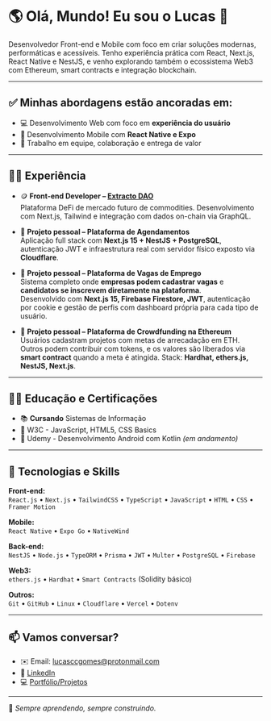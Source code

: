 # 🌎 Olá, Mundo! Eu sou o Lucas 👋

Desenvolvedor Front-end e Mobile com foco em criar soluções modernas, performáticas e acessíveis. Tenho experiência prática com React, Next.js, React Native e NestJS, e venho explorando também o ecossistema Web3 com Ethereum, smart contracts e integração blockchain.

---

## ✅ Minhas abordagens estão ancoradas em:

- 💻 Desenvolvimento Web com foco em **experiência do usuário**
- 📱 Desenvolvimento Mobile com **React Native e Expo**
- 🤝 Trabalho em equipe, colaboração e entrega de valor

---

## 👨‍💼 Experiência

- 🪙 **Front-end Developer – [Extracto DAO](https://extractodao.com)**  
  Plataforma DeFi de mercado futuro de commodities. Desenvolvimento com Next.js, Tailwind e integração com dados on-chain via GraphQL.

- 📅 **Projeto pessoal – Plataforma de Agendamentos**  
  Aplicação full stack com **Next.js 15 + NestJS + PostgreSQL**, autenticação JWT e infraestrutura real com servidor físico exposto via **Cloudflare**.

- 💼 **Projeto pessoal – Plataforma de Vagas de Emprego**  
  Sistema completo onde **empresas podem cadastrar vagas** e **candidatos se inscrevem diretamente na plataforma**.  
  Desenvolvido com **Next.js 15, Firebase Firestore, JWT**, autenticação por cookie e gestão de perfis com dashboard própria para cada tipo de usuário.

- 🧠 **Projeto pessoal – Plataforma de Crowdfunding na Ethereum**  
  Usuários cadastram projetos com metas de arrecadação em ETH. Outros podem contribuir com tokens, e os valores são liberados via **smart contract** quando a meta é atingida. Stack: **Hardhat, ethers.js, NestJS, Next.js**.

---

## 👨‍🎓 Educação e Certificações

- 📚 **Cursando** Sistemas de Informação  
- 📖 W3C - JavaScript, HTML5, CSS Basics  
- 📱 Udemy - Desenvolvimento Android com Kotlin *(em andamento)*  

---

## 🎯 Tecnologias e Skills

**Front-end:**  
`React.js` • `Next.js` • `TailwindCSS` • `TypeScript` • `JavaScript` • `HTML` • `CSS` • `Framer Motion`

**Mobile:**  
`React Native` • `Expo Go` • `NativeWind`

**Back-end:**  
`NestJS` • `Node.js` • `TypeORM` • `Prisma` • `JWT` • `Multer` • `PostgreSQL` • `Firebase`

**Web3:**  
`ethers.js` • `Hardhat` • `Smart Contracts` (Solidity básico)

**Outros:**  
`Git` • `GitHub` • `Linux` • `Cloudflare` • `Vercel` • `Dotenv`

---

## 📫 Vamos conversar?

- ✉️ Email: lucasccgomes@protonmail.com  
- 🔗 [LinkedIn](https://www.linkedin.com/in/lucasccgomes)  
- 💻 [Portfólio/Projetos](https://github.com/lucasccgomes)

---

🚀 *Sempre aprendendo, sempre construindo.*
